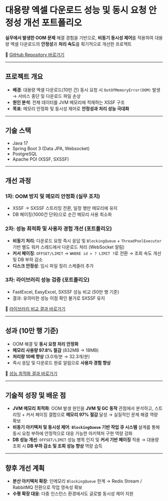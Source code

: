 # 대용량 엑셀 다운로드 성능 및 동시 요청 안정성 개선 포트폴리오

**실무에서 발생한 OOM 문제** 해결 경험을 기반으로, **비동기 동시성 제어**를 적용하여 대용량 엑셀 다운로드의 **안정성**과 **처리 속도**를 획기적으로 개선한 프로젝트

📎 [GitHub Repository 바로가기](https://github.com/ji1007k/sb-excel-optimizer)

---

## 프로젝트 개요

- **배경**: 대용량 엑셀 다운로드(10만 건) 동시 요청 시 `OutOfMemoryError(OOM)` 발생 → 서비스 중단 및 다운로드 파일 손상
- **원인 분석**: 전체 데이터를 JVM 메모리에 적재하는 XSSF 구조
- **목표**: 메모리 안정화 및 동시성 제어로 **안정성과 처리 성능 극대화**

---

## 기술 스택

- Java 17
- Spring Boot 3 (Data JPA, Websocket)
- PostgreSQL
- Apache POI (XSSF, SXSSF)

---

## 개선 과정

### 1차: OOM 방지 및 메모리 안정화 (실무 조치)

- XSSF → SXSSF 스트리밍 전환, 일정 행만 메모리에 유지
- DB 페이징(1000건 단위)으로 순간 메모리 사용 최소화

### 2차: 성능 최적화 및 사용자 경험 개선 (포트폴리오)

- **비동기 처리**: 다운로드 요청 즉시 응답 및 `BlockingQueue` + `ThreadPoolExecutor` 기반 별도 워커 스레드에서 다운로드 처리 (WebSocket 알림)
- **커서 페이징**: `OFFSET/LIMIT` → `WHERE id > ? LIMIT ?`로 전환 → 조회 속도 개선 및 DB 부하 감소
- **디스크 안정성**: 임시 파일 정리 스케줄러 추가

### 3차: 라이브러리 성능 검증 (포트폴리오)

- FastExcel, EasyExcel, SXSSF 성능 비교 (50만 행 기준)
- 결과: 유의미한 성능 이점 확인 불가로 SXSSF 유지

📎 [라이브러리 비교 결과 바로가기](./docs/library-performance-analysis.md)

---

## 성과 **(10만 행 기준)**

- OOM 해결 및 **동시 요청 처리 안정화**
- **메모리 사용량 97.8% 절감** (832MB → 18MB)
- **처리량 10배 향상** (3.0개/분 → 32.3개/분)
- 즉시 응답 및 다운로드 완료 알림으로 **사용자 경험 향상**

📎 [성능 최적화 결과 바로가기](./docs/performance-test-results.md)

---

## 기술적 성장 및 배운 점

- **JVM 메모리 최적화**: OOM 발생 원인을 **JVM 및 GC 동작** 관점에서 분석하고, 스트리밍 + 커서 페이징 결합으로 **메모리 97% 절감** 달성 → 실질적인 문제 해결 역량 확보
- **비동기 아키텍처 및 동시성 제어**: **`BlockingQueue` 기반 작업 큐 시스템** 설계를 통해 동시 요청 부하에 안정적으로 대응 가능한 아키텍처 구현 역량 강화
- **DB 성능 개선**: `OFFSET/LIMIT` 성능 병목 인지 및 **커서 기반 페이징** 적용 → 대용량 조회 시 **DB 부하 감소 및 조회 성능 향상** 역량 습득

---

## 향후 개선 계획

- **분산 아키텍처 확장**: 인메모리 `BlockingQueue` 한계 → Redis Stream / RabbitMQ 전환으로 작업 영속성 확보
- **수평 확장 대응**: 다중 인스턴스 환경에서도 글로벌 동시성 제어 지원
